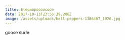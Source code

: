 ```yaml
---
title: Eleomopoooocode
date: 2017-10-13T23:56:39.288Z
image: /assets/uploads/bell-peppers-1386467_1920.jpg
---
```

goose surle
